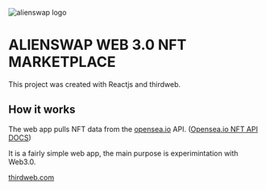 
![alienswap logo](https://lh3.googleusercontent.com/-pdw6-EhB-qc2oBaY1vc5iXIfkge-5O1tbQpCrpW_E5kiCLToy09c4aJ6OForg0VMyawbNGQ4pW5jVvH8MTufbDO7Gjpmaa1d6sYbyjJI1L0aMqEXapDm5fhT9NAr7i5LcwSF6r91w=w2400)
# ALIENSWAP WEB 3.0 NFT MARKETPLACE

This project was created with Reactjs and thirdweb. 

## How it works

The web app pulls NFT data from the [opensea.io](https://opensea.io) API. ([Opensea.io NFT API DOCS](https://docs.opensea.io/reference/api-overview))

It is a fairly simple web app, the main purpose is experimintation with Web3.0.

[thirdweb.com](https://www.thirdweb.com)

